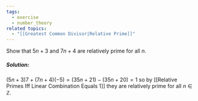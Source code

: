 ```yaml
---
tags:
  - exercise
  - number_theory
related topics:
  - "[[Greatest Common Divisor|Relative Prime]]"
---
```

Show that $5n+3$ and $7n + 4$ are relatively prime for all $n$.
##### Solution:
$(5n + 3)7 + (7n + 4)(-5)= (35n + 21) - (35n + 20)= 1$ so by [[Relative Primes Iff Linear Combination Equals 1]] they are relatively prime for all $n\in\mathbb{Z}$.